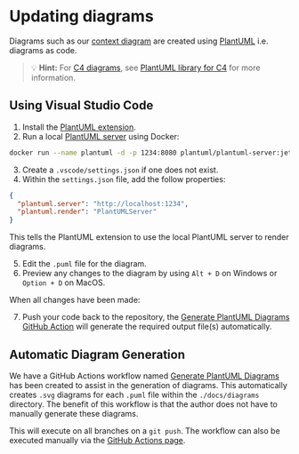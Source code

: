# Updating diagrams

Diagrams such as our [context diagram](/docs/diagrams/context.svg) are created
using [PlantUML](https://plantuml.com/) i.e. diagrams as code.

> 💡 **Hint:** For [C4 diagrams](https://c4model.com/),
> see [PlantUML library for C4](https://github.com/plantuml-stdlib/C4-PlantUML) for more information.

## Using Visual Studio Code

1. Install the [PlantUML extension](https://marketplace.visualstudio.com/items?itemName=jebbs.plantuml).
2. Run a local [PlantUML server](https://github.com/plantuml/plantuml-server) using Docker:

```bash
docker run --name plantuml -d -p 1234:8080 plantuml/plantuml-server:jetty
```

3. Create a `.vscode/settings.json` if one does not exist.
4. Within the `settings.json` file, add the follow properties:

```json
{
  "plantuml.server": "http://localhost:1234",
  "plantuml.render": "PlantUMLServer"
}
```

This tells the PlantUML extension to use the local PlantUML server to render diagrams.

5. Edit the `.puml` file for the diagram.
6. Preview any changes to the diagram by using `Alt + D` on Windows or `Option + D` on MacOS.

When all changes have been made:

7. Push your code back to the repository, the [Generate PlantUML Diagrams GitHub Action](#automatic-diagram-generation) will generate the required output file(s) automatically.

## Automatic Diagram Generation

We have a GitHub Actions workflow named [Generate PlantUML Diagrams](https://github.com/ministryofjustice/hmpps-integration-events/blob/main/.github/workflows/generate-plantuml-diagrams.yml)
has been created to assist in the generation of diagrams. This automatically creates `.svg` diagrams for each `.puml`
file within the `./docs/diagrams` directory. The benefit of this workflow is that the author does not have to manually
generate these diagrams.

This will execute on all branches on a `git push`. The workflow can also be executed manually via the [GitHub Actions page](https://github.com/ministryofjustice/hmpps-integration-events/actions).
